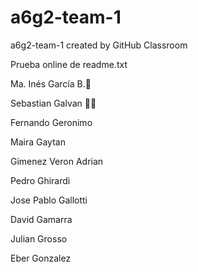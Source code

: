 # a6g2-team-1
a6g2-team-1 created by GitHub Classroom

Prueba online de readme.txt

Ma. Inés García B.🦄

Sebastian Galvan 🐱‍👤

Fernando Geronimo

Maira Gaytan

Gimenez Veron Adrian

Pedro Ghirardi

Jose Pablo Gallotti

David Gamarra 

Julian Grosso

Eber Gonzalez  
